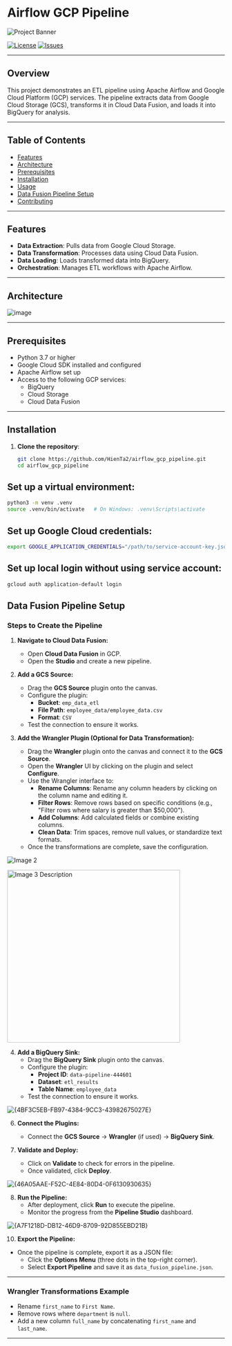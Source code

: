 # Airflow GCP Pipeline

![Project Banner](assets/banner.png)

[![License](https://img.shields.io/github/license/HienTa2/airflow_gcp_pipeline)](LICENSE)
[![Issues](https://img.shields.io/github/issues/HienTa2/airflow_gcp_pipeline)](https://github.com/HienTa2/airflow_gcp_pipeline/issues)

---

## Overview

This project demonstrates an ETL pipeline using Apache Airflow and Google Cloud Platform (GCP) services. The pipeline extracts data from Google Cloud Storage (GCS), transforms it in Cloud Data Fusion, and loads it into BigQuery for analysis.

---

## Table of Contents

- [Features](#features)
- [Architecture](#architecture)
- [Prerequisites](#prerequisites)
- [Installation](#installation)
- [Usage](#usage)
- [Data Fusion Pipeline Setup](#data-fusion-pipeline-setup)
- [Contributing](#contributing)

---

## Features

- **Data Extraction**: Pulls data from Google Cloud Storage.
- **Data Transformation**: Processes data using Cloud Data Fusion.
- **Data Loading**: Loads transformed data into BigQuery.
- **Orchestration**: Manages ETL workflows with Apache Airflow.

---

## Architecture

![image](https://github.com/user-attachments/assets/a7e7df1f-f245-4a4f-93b5-4f770c44262c)


---

## Prerequisites

- Python 3.7 or higher
- Google Cloud SDK installed and configured
- Apache Airflow set up
- Access to the following GCP services:
  - BigQuery
  - Cloud Storage
  - Cloud Data Fusion

---

## Installation

1. **Clone the repository**:
   ```bash
   git clone https://github.com/HienTa2/airflow_gcp_pipeline.git
   cd airflow_gcp_pipeline
   ```


## Set up a virtual environment:
```bash
python3 -m venv .venv
source .venv/bin/activate   # On Windows: .venv\Scripts\activate
```


## Set up Google Cloud credentials:
  ```bash
export GOOGLE_APPLICATION_CREDENTIALS="/path/to/service-account-key.json"
  ```
## Set up local login without using service account:
  ```bash
gcloud auth application-default login
  ```

## Data Fusion Pipeline Setup

### Steps to Create the Pipeline

1. **Navigate to Cloud Data Fusion:**
   - Open **Cloud Data Fusion** in GCP.
   - Open the **Studio** and create a new pipeline.

2. **Add a GCS Source:**
   - Drag the **GCS Source** plugin onto the canvas.
   - Configure the plugin:
     - **Bucket**: `emp_data_etl`
     - **File Path**: `employee_data/employee_data.csv`
     - **Format**: `CSV`
   - Test the connection to ensure it works.

3. **Add the Wrangler Plugin (Optional for Data Transformation):**
   - Drag the **Wrangler** plugin onto the canvas and connect it to the **GCS Source**.
   - Open the **Wrangler** UI by clicking on the plugin and select **Configure**.
   - Use the Wrangler interface to:
     - **Rename Columns**: Rename any column headers by clicking on the column name and editing it.
     - **Filter Rows**: Remove rows based on specific conditions (e.g., "Filter rows where salary is greater than $50,000").
     - **Add Columns**: Add calculated fields or combine existing columns.
     - **Clean Data**: Trim spaces, remove null values, or standardize text formats.
   - Once the transformations are complete, save the configuration.
  
  ![Image 2](https://github.com/user-attachments/assets/faf54c8f-7a6e-4f09-9bbf-73372d522c10)

  <img src="https://github.com/user-attachments/assets/80f7e4ff-4614-427c-a67c-4b013755c2b5" alt="Image 3 Description" width="400">





4. **Add a BigQuery Sink:**
   - Drag the **BigQuery Sink** plugin onto the canvas.
   - Configure the plugin:
     - **Project ID**: `data-pipeline-444601`
     - **Dataset**: `etl_results`
     - **Table Name**: `employee_data`
   - Test the connection to ensure it works.
  

 ![{4BF3C5EB-FB97-4384-9CC3-43982675027E}](https://github.com/user-attachments/assets/e104fc33-1236-439b-a6cc-60090b419963)



6. **Connect the Plugins:**
   - Connect the **GCS Source** → **Wrangler** (if used) → **BigQuery Sink**.

7. **Validate and Deploy:**
   - Click on **Validate** to check for errors in the pipeline.
   - Once validated, click **Deploy**.

     
![{46A05AAE-F52C-4E84-80D4-0F6130930635}](https://github.com/user-attachments/assets/1128ac9c-25c3-49c1-a4b3-8a7d062ab172)


8. **Run the Pipeline:**
   - After deployment, click **Run** to execute the pipeline.
   - Monitor the progress from the **Pipeline Studio** dashboard.
  

  ![{A7F1218D-DB12-46D9-8709-92D855EBD21B}](https://github.com/user-attachments/assets/029e0656-a6ee-4888-b5aa-a316443a3744)



10. **Export the Pipeline:**
   - Once the pipeline is complete, export it as a JSON file:
     - Click the **Options Menu** (three dots in the top-right corner).
     - Select **Export Pipeline** and save it as `data_fusion_pipeline.json`.

---

### Wrangler Transformations Example
- Rename `first_name` to `First Name`.
- Remove rows where `department` is `null`.
- Add a new column `full_name` by concatenating `first_name` and `last_name`.

---




